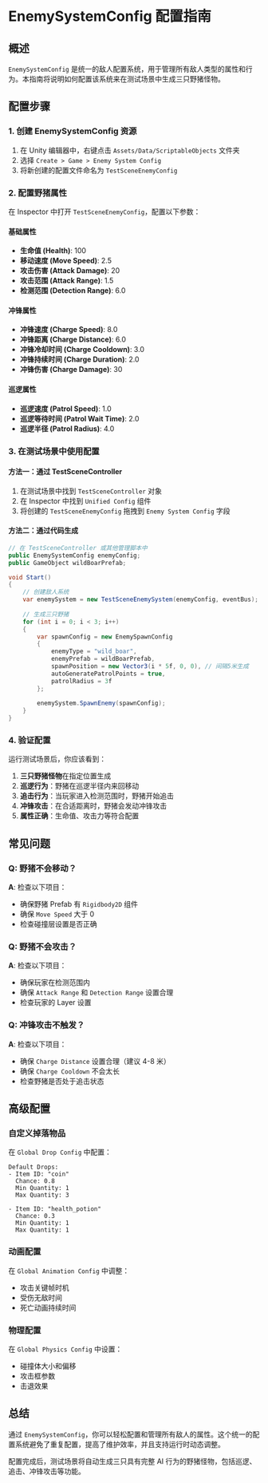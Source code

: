 # EnemySystemConfig 配置指南

## 概述

`EnemySystemConfig` 是统一的敌人配置系统，用于管理所有敌人类型的属性和行为。本指南将说明如何配置该系统来在测试场景中生成三只野猪怪物。

## 配置步骤

### 1. 创建 EnemySystemConfig 资源

1. 在 Unity 编辑器中，右键点击 `Assets/Data/ScriptableObjects` 文件夹
2. 选择 `Create > Game > Enemy System Config`
3. 将新创建的配置文件命名为 `TestSceneEnemyConfig`

### 2. 配置野猪属性

在 Inspector 中打开 `TestSceneEnemyConfig`，配置以下参数：

#### 基础属性
- **生命值 (Health)**: 100
- **移动速度 (Move Speed)**: 2.5
- **攻击伤害 (Attack Damage)**: 20
- **攻击范围 (Attack Range)**: 1.5
- **检测范围 (Detection Range)**: 6.0

#### 冲锋属性
- **冲锋速度 (Charge Speed)**: 8.0
- **冲锋距离 (Charge Distance)**: 6.0
- **冲锋冷却时间 (Charge Cooldown)**: 3.0
- **冲锋持续时间 (Charge Duration)**: 2.0
- **冲锋伤害 (Charge Damage)**: 30

#### 巡逻属性
- **巡逻速度 (Patrol Speed)**: 1.0
- **巡逻等待时间 (Patrol Wait Time)**: 2.0
- **巡逻半径 (Patrol Radius)**: 4.0

### 3. 在测试场景中使用配置

#### 方法一：通过 TestSceneController

1. 在测试场景中找到 `TestSceneController` 对象
2. 在 Inspector 中找到 `Unified Config` 组件
3. 将创建的 `TestSceneEnemyConfig` 拖拽到 `Enemy System Config` 字段

#### 方法二：通过代码生成

```csharp
// 在 TestSceneController 或其他管理脚本中
public EnemySystemConfig enemyConfig;
public GameObject wildBoarPrefab;

void Start()
{
    // 创建敌人系统
    var enemySystem = new TestSceneEnemySystem(enemyConfig, eventBus);
    
    // 生成三只野猪
    for (int i = 0; i < 3; i++)
    {
        var spawnConfig = new EnemySpawnConfig
        {
            enemyType = "wild_boar",
            enemyPrefab = wildBoarPrefab,
            spawnPosition = new Vector3(i * 5f, 0, 0), // 间隔5米生成
            autoGeneratePatrolPoints = true,
            patrolRadius = 3f
        };
        
        enemySystem.SpawnEnemy(spawnConfig);
    }
}
```

### 4. 验证配置

运行测试场景后，你应该看到：

1. **三只野猪怪物**在指定位置生成
2. **巡逻行为**：野猪在巡逻半径内来回移动
3. **追击行为**：当玩家进入检测范围时，野猪开始追击
4. **冲锋攻击**：在合适距离时，野猪会发动冲锋攻击
5. **属性正确**：生命值、攻击力等符合配置

## 常见问题

### Q: 野猪不会移动？
**A**: 检查以下项目：
- 确保野猪 Prefab 有 `Rigidbody2D` 组件
- 确保 `Move Speed` 大于 0
- 检查碰撞层设置是否正确

### Q: 野猪不会攻击？
**A**: 检查以下项目：
- 确保玩家在检测范围内
- 确保 `Attack Range` 和 `Detection Range` 设置合理
- 检查玩家的 Layer 设置

### Q: 冲锋攻击不触发？
**A**: 检查以下项目：
- 确保 `Charge Distance` 设置合理（建议 4-8 米）
- 确保 `Charge Cooldown` 不会太长
- 检查野猪是否处于追击状态

## 高级配置

### 自定义掉落物品

在 `Global Drop Config` 中配置：

```
Default Drops:
- Item ID: "coin"
  Chance: 0.8
  Min Quantity: 1
  Max Quantity: 3

- Item ID: "health_potion"
  Chance: 0.3
  Min Quantity: 1
  Max Quantity: 1
```

### 动画配置

在 `Global Animation Config` 中调整：
- 攻击关键帧时机
- 受伤无敌时间
- 死亡动画持续时间

### 物理配置

在 `Global Physics Config` 中设置：
- 碰撞体大小和偏移
- 攻击框参数
- 击退效果

## 总结

通过 `EnemySystemConfig`，你可以轻松配置和管理所有敌人的属性。这个统一的配置系统避免了重复配置，提高了维护效率，并且支持运行时动态调整。

配置完成后，测试场景将自动生成三只具有完整 AI 行为的野猪怪物，包括巡逻、追击、冲锋攻击等功能。